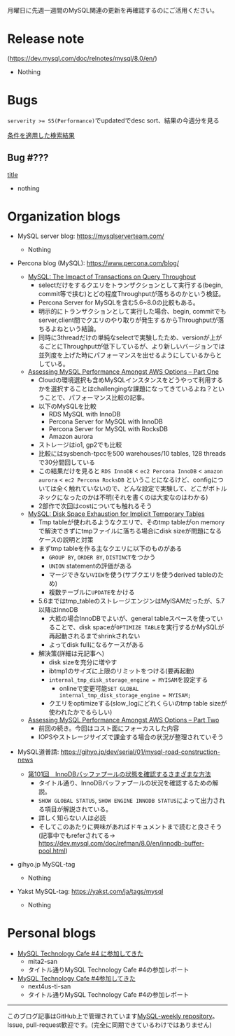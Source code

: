 月曜日に先週一週間のMySQL関連の更新を再確認するのにご活用ください。

# Release note

(https://dev.mysql.com/doc/relnotes/mysql/8.0/en/)

- Nothing

# Bugs

`serverity >= S5(Performance)`でupdatedでdesc sort、結果の今週分を見る

[条件を適用した検索結果](https://bugs.mysql.com/search.php?cmd=display&status=All&severity=-5&os=5&bug_age=0&order_by=mtime&direction=ASC&limit=30&mine=0&reorder_by=mtime)

## Bug #???

[title](url)

- nothing

# Organization blogs

- MySQL server blog: https://mysqlserverteam.com/
  - Nothing

- Percona blog (MySQL): https://www.percona.com/blog/
  - [MySQL: The Impact of Transactions on Query Throughput](https://www.percona.com/blog/2019/07/15/mysql-the-impact-of-transactions-on-query-throughput/)
    - selectだけをするクエリをトランザクションとして実行する(begin, commit等で挟む)とどの程度Throughputが落ちるのかという検証。
    - Percona Server for MySQLを含む5.6~8.0の比較もある。
    - 明示的にトランザクションとして実行した場合、begin, commitでもserver,client間でクエリのやり取りが発生するからThroughputが落ちるよねという結論。
    - 同時に3threadだけの単純なselectで実験したため、versionが上がるごとにThroughputが低下しているが、より新しいバージョンでは並列度を上げた時にパフォーマンスを出せるようにしているからとしている。
  - [Assessing MySQL Performance Amongst AWS Options – Part One](https://www.percona.com/blog/2019/07/17/assessing-mysql-performance-amongst-aws-options-part-one/)
    - Cloudの環境選択も含めMySQLインスタンスをどうやって利用するかを選択することはchallengingな課題になってきているよね？ということで、パフォーマンス比較の記事。
    - 以下のMySQLを比較
      - RDS MySQL with InnoDB
      - Percona Server for MySQL with InnoDB
      - Percona Server for MySQL with RocksDB
      - Amazon aurora
    - ストレージはio1, gp2でも比較
    - 比較にはsysbench-tpccを500 warehouses/10 tables, 128 threadsで30分間回している
    - この結果だけを見ると `RDS InnoDB` < `ec2 Percona InnoDB` < `amazon aurora` < `ec2 Percona RocksDB` ということになるけど、configについては全く触れていないので、どんな設定で実験して、どこがボトルネックになったのかは不明(それを書くのは大変なのはわかる)
    - 2部作で次回はcostについても触れるそう
  - [MySQL: Disk Space Exhaustion for Implicit Temporary Tables](https://www.percona.com/blog/2019/07/17/mysql-disk-space-exhaustion-for-implicit-temporary-tables/)
    - Tmp tableが使われるようなクエリで、そのtmp tableがon memoryで解決できずにtmpファイルに落ちる場合にdisk sizeが問題になるケースの説明と対策
    - まずtmp tableを作る主なクエリに以下のものがある
      - `GROUP BY`, `ORDER BY`, `DISTINCT`をつかう
      - `UNION` statementの評価がある
      - マージできない`VIEW`を使う(サブクエリを使うderived tableのため)
      - 複数テーブルに`UPDATE`をかける
    - 5.6まではtmp_tableのストレージエンジンはMyISAMだったが、5.7以降はInnoDB
      - 大抵の場合InnoDBでよいが、general tableスペースを使っていることで、disk spaceが`OPTIMIZE TABLE`を実行するかMySQLが再起動されるまでshrinkされない
      - よってdisk fullになるケースがある
    - 解決策(詳細は元記事へ)
      - disk sizeを充分に増やす
      - ibtmp1のサイズに上限のリミットをつける(要再起動)
      - `internal_tmp_disk_storage_engine = MYISAM`を設定する
        - onlineで変更可能`SET GLOBAL internal_tmp_disk_storage_engine = MYISAM;`
      - クエリをoptimizeする(slow_logにどれくらいのtmp table sizeが使われたかでるらしい)
  - [Assessing MySQL Performance Amongst AWS Options – Part Two](https://www.percona.com/blog/2019/07/19/assessing-mysql-performance-amongst-aws-options-part-two/)
    - 前回の続き。今回はコスト面にフォーカスした内容
    - IOPSやストレージサイズで課金する場合の状況が整理されていそう
- MySQL道普請: https://gihyo.jp/dev/serial/01/mysql-road-construction-news
  - [第101回　InnoDBバッファプールの状態を確認するさまざまな方法](https://gihyo.jp/dev/serial/01/mysql-road-construction-news/0101)
    - タイトル通り、InnoDBバッファプールの状況を確認するための解説。
    - `SHOW GLOBAL STATUS`, `SHOW ENGINE INNODB STATUS`によって出力される項目が解説されている。
    - 詳しく知らない人は必読
    - そしてこのあたりに興味があればドキュメントまで読むと良さそう (記事中でもreferされてる-> https://dev.mysql.com/doc/refman/8.0/en/innodb-buffer-pool.html)
- gihyo.jp MySQL-tag
  - Nothing

- Yakst MySQL-tag: https://yakst.com/ja/tags/mysql
  - Nothing

# Personal blogs

- [MySQL Technology Cafe #4 に参加してきた](http://mita2db.blogspot.com/2019/07/mysql-technology-cafe-4.html)
  - mita2-san
  - タイトル通りMySQL Technology Cafe #4の参加レポート
- [MySQL Technology Cafe #4参加してきた](http://next4us-ti.hatenablog.com/entry/2019/07/19/145942)
  - next4us-ti-san
  - タイトル通りMySQL Technology Cafe #4の参加レポート



-----

このブログ記事はGitHub上で管理されています[MySQL-weekly repository](https://github.com/tom--bo/MySQL-weekly)。Issue, pull-request歓迎です。(完全に同期できているわけではありません)
